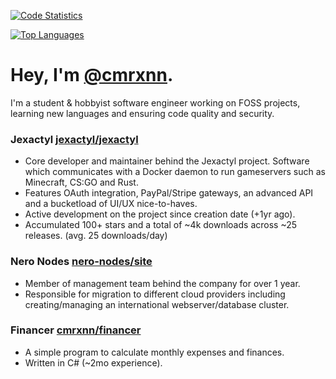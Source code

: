 [![Code Statistics](https://github-readme-stats.vercel.app/api?username=cmrxnn&count_private=true&theme=radical)](https://github.com/anuraghazra/github-readme-stats)

[![Top Languages](https://github-readme-stats.vercel.app/api/top-langs/?username=cmrxnn&count_private=true&theme=radical&layout=compact)](https://github.com/anuraghazra/github-readme-stats)

# Hey, I'm [@cmrxnn](https://github.com/cmrxnn).
I'm a student & hobbyist software engineer working on FOSS projects, learning new languages and ensuring code quality and security.

### Jexactyl [jexactyl/jexactyl](https://github.com/jexactyl/jexactyl)
- Core developer and maintainer behind the Jexactyl project. Software which communicates with a Docker daemon to run gameservers such as Minecraft, CS:GO and Rust.
- Features OAuth integration, PayPal/Stripe gateways, an advanced API and a bucketload of UI/UX nice-to-haves.
- Active development on the project since creation date (+1yr ago).
- Accumulated 100+ stars and a total of ~4k downloads across ~25 releases. (avg. 25 downloads/day)
### Nero Nodes [nero-nodes/site](https://github.com/nero-nodes/site)
- Member of management team behind the company for over 1 year.
- Responsible for migration to different cloud providers including creating/managing an international webserver/database cluster.
### Financer [cmrxnn/financer](https://github.com/cmrxnn/financer)
- A simple program to calculate monthly expenses and finances.
- Written in C# (~2mo experience).
